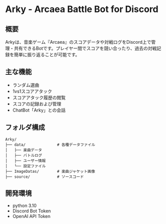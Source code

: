 # Arky - Arcaea Battle Bot for Discord

## 概要
Arkyは、音楽ゲーム『Arcaea』のスコアデータや対戦ログをDiscord上で管理・共有できるBotです。プレイヤー間でスコアを競い合ったり、過去の対戦記録を簡単に振り返ることが可能です。

## 主な機能
- ランダム選曲
- 1vs1スコアアタック
- スコアアタック履歴の閲覧
- スコアの記録および管理
- ChatBot「Arky」との会話


## フォルダ構成
```
Arky/
├── data/              # 各種データファイル
│   ├── 楽曲データ
│   ├── バトルログ
│   ├── ユーザー情報
│   └── 設定ファイル
├── ImageDatas/        # 楽曲ジャケット画像
├── source/            # ソースコード
```

## 開発環境
- python 3.10
- Discord Bot Token
- OpenAI API Token
